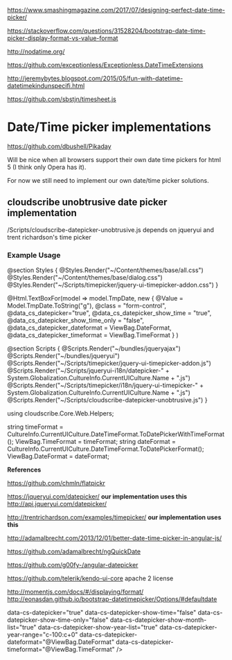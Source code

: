
https://www.smashingmagazine.com/2017/07/designing-perfect-date-time-picker/


https://stackoverflow.com/questions/31528204/bootstrap-date-time-picker-display-format-vs-value-format

http://nodatime.org/

https://github.com/exceptionless/Exceptionless.DateTimeExtensions

http://jeremybytes.blogspot.com/2015/05/fun-with-datetime-datetimekindunspecifi.html

https://github.com/sbstjn/timesheet.js

# Date/Time picker implementations

https://github.com/dbushell/Pikaday


Will be nice when all browsers support their own date time pickers for html 5 (I think only Opera has it).

For now we still need to implement our own date/time picker solutions.

## cloudscribe unobtrusive date picker implementation

/Scripts/cloudscribe-datepicker-unobtrusive.js
depends on jqueryui and trent richardson's time picker 

### Example Usage

@section Styles {
    @Styles.Render("~/Content/themes/base/all.css")
    @Styles.Render("~/Content/themes/base/dialog.css")
    @Styles.Render("~/Scripts/timepicker/jquery-ui-timepicker-addon.css")
}

@Html.TextBoxFor(model => model.TmpDate, 
	new { 
	@Value = Model.TmpDate.ToString("g"),
	@class = "form-control",
	@data_cs_datepicker="true",
	@data_cs_datepicker_show_time = "true",
	@data_cs_datepicker_show_time_only = "false",
	@data_cs_datepicker_dateformat = ViewBag.DateFormat,
	@data_cs_datepicker_timeformat = ViewBag.TimeFormat
	} )
	
@section Scripts {
    @Scripts.Render("~/bundles/jqueryajax")
    @Scripts.Render("~/bundles/jqueryui")
    @Scripts.Render("~/Scripts/timepicker/jquery-ui-timepicker-addon.js")
    @Scripts.Render("~/Scripts/jqueryui-i18n/datepicker-" + System.Globalization.CultureInfo.CurrentUICulture.Name + ".js")
    @Scripts.Render("~/Scripts/timepicker/i18n/jquery-ui-timepicker-" + System.Globalization.CultureInfo.CurrentUICulture.Name + ".js")
    @Scripts.Render("~/Scripts/cloudscribe-datepicker-unobtrusive.js")
}

using cloudscribe.Core.Web.Helpers;

string timeFormat = CultureInfo.CurrentUICulture.DateTimeFormat.ToDatePickerWithTimeFormat();
ViewBag.TimeFormat = timeFormat;
string dateFormat = CultureInfo.CurrentUICulture.DateTimeFormat.ToDatePickerFormat();
ViewBag.DateFormat = dateFormat;


**References**

https://github.com/chmln/flatpickr

https://jqueryui.com/datepicker/   **our implementation uses this**
http://api.jqueryui.com/datepicker/

http://trentrichardson.com/examples/timepicker/ **our implementation uses this**

http://adamalbrecht.com/2013/12/01/better-date-time-picker-in-angular-js/

https://github.com/adamalbrecht/ngQuickDate

https://github.com/g00fy-/angular-datepicker

https://github.com/telerik/kendo-ui-core apache 2 license

http://momentjs.com/docs/#/displaying/format/
http://eonasdan.github.io/bootstrap-datetimepicker/Options/#defaultdate

data-cs-datepicker="true"
data-cs-datepicker-show-time="false"
data-cs-datepicker-show-time-only="false"
data-cs-datepicker-show-month-list="true"
data-cs-datepicker-show-year-list="true"
data-cs-datepicker-year-range="c-100:c+0"
data-cs-datepicker-dateformat="@ViewBag.DateFormat"
data-cs-datepicker-timeformat="@ViewBag.TimeFormat" />